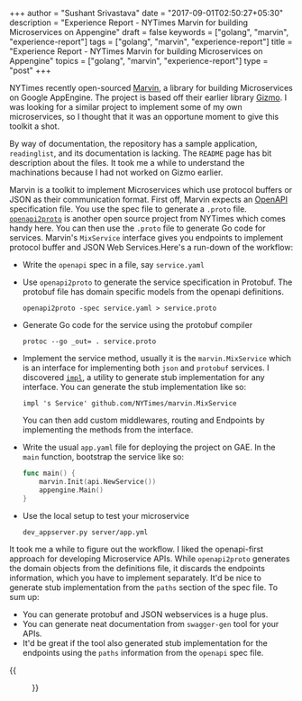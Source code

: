 +++
author = "Sushant Srivastava"
date = "2017-09-01T02:50:27+05:30"
description = "Experience Report - NYTimes Marvin for building Microservices on Appengine"
draft = false
keywords = ["golang", "marvin", "experience-report"]
tags = ["golang", "marvin", "experience-report"]
title = "Experience Report - NYTimes Marvin for building Microservices on Appengine"
topics = ["golang", "marvin", "experience-report"]
type = "post"
+++

NYTimes recently open-sourced [Marvin](https://github.com/NYTimes/marvin), a library for building Microservices on Google AppEngine. The project is based off their earlier library [Gizmo](https://github.com/NYTimes/gizmo).
I was looking for a similar project to implement some of my own microservices, so I thought
that it was an opportune moment to give this toolkit a shot. 

By way of documentation, the repository has a sample application, `readinglist`, and its documentation is lacking.
The `README` page has bit description about the files. It took me a while to understand the machinations because
I had not worked on Gizmo earlier.

Marvin is a toolkit to implement Microservices which use protocol buffers or JSON as their communication format. First off, Marvin expects an [OpenAPI](https://www.openapis.org/) specification file. You use the spec file to generate a `.proto` file. [`openapi2proto`](https://github.com/NYTimes/openapi2proto) is another open source project from NYTimes which comes handy here.  You can then use the `.proto` file to generate Go code for services. Marvin's `MixService` interface gives you endpoints to implement protocol buffer and JSON Web Services.Here's a run-down of the workflow:

*  Write the `openapi` spec in a file, say `service.yaml`
*  Use `openapi2proto` to generate the service specification in Protobuf. The protobuf file has domain specific models from the openapi definitions.

   ```
   openapi2proto -spec service.yaml > service.proto
   ```

*  Generate Go code for the service using the protobuf compiler

   ```
   protoc --go _out= . service.proto
   ```
   
*  Implement the service method, usually it is the `marvin.MixService` which is an interface for implementing both `json` and `protobuf` services. I discovered [`impl`](https://github.com/josharian/impl), a utility to generate stub implementation for any interface. You can generate the stub implementation like so:

   ```
   impl 's Service' github.com/NYTimes/marvin.MixService
   ```
   You can then add custom middlewares, routing and Endpoints by implementing the methods from the interface.
* Write the usual `app.yaml` file for deploying the project on GAE. In the `main` function, bootstrap the service like so:

	```Go
	func main() {
		marvin.Init(api.NewService())
		appengine.Main()
	}
	```
* Use the local setup to test your microservice
	```bash
	dev_appserver.py server/app.yml
	```
	
It took me a while to figure out the workflow. I liked the openapi-first approach for developing Microservice APIs. 
While `openapi2proto` generates the domain objects from the definitions file, it discards the endpoints information,
which you have to implement separately. It'd be nice to generate stub implementation from the `paths` section of
the spec file. To sum up:

* You can generate protobuf and JSON webservices is a huge plus.
* You can generate neat documentation from `swagger-gen` tool for your APIs.
* It'd be great if the tool also generated stub implementation for the endpoints using the `paths` information from 
the `openapi` spec file.

{{<figure src="/experience-report-marvin-golang-small.jpg"  attr="Experience Report">}}
